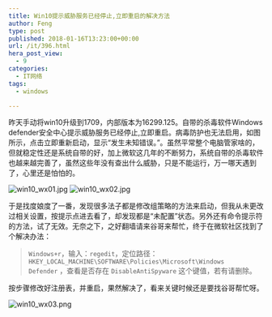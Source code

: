 ```yaml
---
title: Win10提示威胁服务已经停止,立即重启的解决方法
author: Feng
type: post
published: 2018-01-16T13:23:00+00:00
url: /it/396.html
hera_post_view:
  - 9
categories:
  - IT网络
tags:
  - windows

---
```

昨天手动将win10升级到1709，内部版本为16299.125。自带的杀毒软件Windows defender安全中心提示威胁服务已经停止,立即重启。病毒防护也无法启用，如图所示，点击立即重新启动，显示“发生未知错误。”。虽然平常整个电脑管家啥的，但就稳定性还是系统自带的好，加上微软这几年的不断努力，系统自带的杀毒软件也越来越完善了，虽然这些年没有查出什么威胁，只是不能运行，万一哪天遇到了，心里还是怕怕的。

<img decoding="async" title="win10_wx01.jpg" src="https://api.uu126.cn/usr/uploads/2018/01/2779409585.jpg" alt="win10_wx01.jpg" />  
<img decoding="async" title="win10_wx02.jpg" src="https://api.uu126.cn/usr/uploads/2018/01/2825320544.jpg" alt="win10_wx02.jpg" /> 

于是找度娘度了一番，发现很多法子都是修改组策略的方法来启动，但我从未更改过相关设置，按提示点进去看了，却发现都是“未配置”状态。另外还有命令提示符的方法，试了无效。无奈之下，之好翻墙请来谷哥来帮忙，终于在微软社区找到了个解决办法：

> `Windows+r`，输入：`regedit`，定位路径： `HKEY_LOCAL_MACHINE\SOFTWARE\Policies\Microsoft\Windows     Defender` ，查看是否存在 `DisableAntiSpyware` 这个键值，若有请删除。

按步骤修改好注册表，并重启，果然解决了，看来关键时候还是要找谷哥帮忙呀。

<img decoding="async" title="win10_wx03.png" src="https://api.uu126.cn/usr/uploads/2018/01/2986629762.png" alt="win10_wx03.png" />